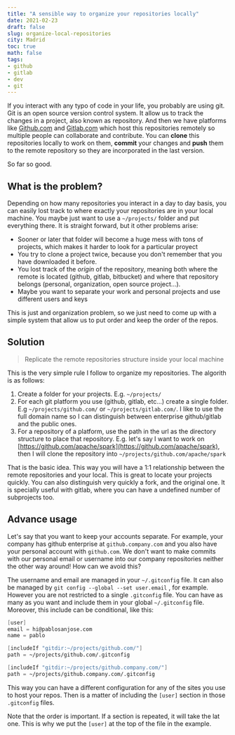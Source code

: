 ```yaml
---
title: "A sensible way to organize your repositories locally"
date: 2021-02-23
draft: false
slug: organize-local-repositories
city: Madrid
toc: true
math: false
tags:
- github
- gitlab
- dev
- git
---
```



If you interact with any typo of code in your life, you probably are using git. Git is an open source version control system. It allow us to track the changes in a project, also known as repository. And then we have platforms like [Github.com](http://github.com) and [Gitlab.com](http://gitlab.com) which host this repositories remotely so multiple people can collaborate and contribute. You can __clone__ this repositories locally to work on them, __commit__ your changes and __push__ them to the remote repository so they are incorporated in the last version.


So far so good.


## What is the problem?


Depending on how many repositories you interact in a day to day basis, you can easily lost track to where exactly your repositories are in your local machine. You maybe just want to use a `~/projects/` folder and put everything there. It is straight forward, but it other problems arise:

* Sooner or later that folder will become a huge mess with tons of projects, which makes it harder to look for a particular proyect
* You try to clone a project twice, because you don't remember that you have downloaded it before.
* You lost track of the _origin_ of the repository, meaning both where the remote is located (github, gitlab, bitbucket) and where that repository belongs (personal, organization, open source project...).
* Maybe you want to separate your work and personal projects and use different users and keys

This is just and organization problem, so we just need to come up with a simple system that allow us to put order and keep the order of the repos.


## Solution


> Replicate the remote repositories structure inside your local machine


This is the very simple rule I follow to organize my repositories. The algorith is as follows:

1. Create a folder for your projects. E.g. `~/projects/`
1. For each git platform you use (github, gitlab, etc...) create a single folder. E.g `~/projects/github.com/` or `~/projects/gitlab.com/`. I like to use the full domain name so I can distinguish between enterprise github/gitlab and the public ones.
1. For a repository of a platform, use the path in the url as the directory structure to place that repository. E.g. let's say I want to work on [https://github.com/apache/spark](https://github.com/apache/spark), then I will clone the repository into `~/projects/github.com/apache/spark`

That is the basic idea. This way you will have a 1:1 relationship between the remote repositories and your local. This is great to locate your projects quickly. You can also distinguish very quickly a fork, and the original one. It is specially useful with gitlab, where you can have a undefined number of subprojects too.


## Advance usage


Let's say that you want to keep your accounts separate. For example, your company has github enterprise at `github.company.com` and you also have your personal account with `github.com`. We don't want to make commits with our personal email or username into our company repositories neither the other way around! How can we avoid this?


The username and email are managed in your `~/.gitconfig` file. It can also be managed by `git config --global --set user.email` , for example. However you are not restricted to a single `.gitconfig` file. You can have as many as you want and include them in your global `~/.gitconfig` file. Moreover, this include can be conditional, like this:


```scheme
[user]
email = hi@pablosanjose.com
name = pablo

[includeIf "gitdir:~/projects/github.com/"]
path = ~/projects/github.com/.gitconfig

[includeIf "gitdir:~/projects/github.company.com/"]
path = ~/projects/github.company.com/.gitconfig
```


This way you can have a different configuration for any of the sites you use to host your repos. Then is a matter of including the `[user]` section in those `.gitconfig` files.


Note that the order is important. If a section is repeated, it will take the lat one. This is why we put the `[user]` at the top of the file in the example.

